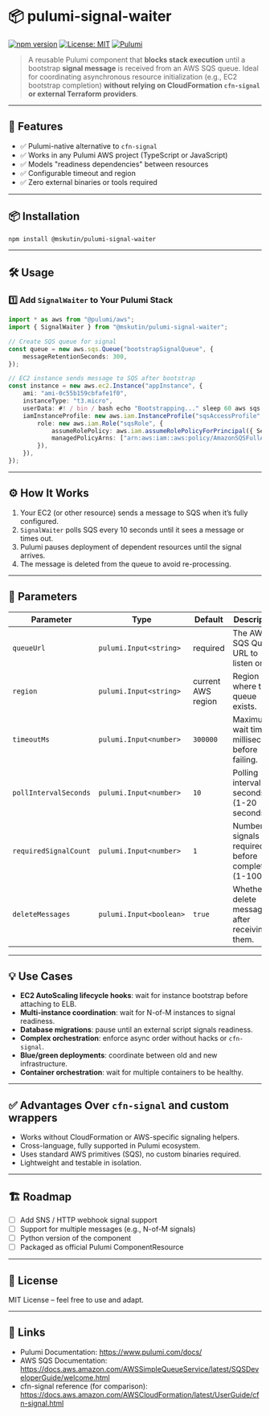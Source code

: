 # 📦 pulumi-signal-waiter

[![npm version](https://img.shields.io/npm/v/@yourorg/pulumi-signal-waiter.svg?style=flat-square)](https://www.npmjs.com/package/@yourorg/pulumi-signal-waiter)
[![License: MIT](https://img.shields.io/badge/License-MIT-yellow.svg)](LICENSE)
[![Pulumi](https://img.shields.io/badge/pulumi-aws-blue.svg?style=flat-square)](https://www.pulumi.com)

> A reusable Pulumi component that **blocks stack execution** until a bootstrap
> **signal message** is received from an AWS SQS queue. Ideal for coordinating
> asynchronous resource initialization (e.g., EC2 bootstrap completion)
> **without relying on CloudFormation `cfn-signal` or external Terraform
> providers**.

---

## 🚀 Features

- ✅ Pulumi-native alternative to `cfn-signal`
- ✅ Works in any Pulumi AWS project (TypeScript or JavaScript)
- ✅ Models "readiness dependencies" between resources
- ✅ Configurable timeout and region
- ✅ Zero external binaries or tools required

---

## 📦 Installation

```bash
npm install @mskutin/pulumi-signal-waiter
```

---

## 🛠️ Usage

### 1️⃣ Add `SignalWaiter` to Your Pulumi Stack

```typescript
import * as aws from "@pulumi/aws";
import { SignalWaiter } from "@mskutin/pulumi-signal-waiter";

// Create SQS queue for signal
const queue = new aws.sqs.Queue("bootstrapSignalQueue", {
    messageRetentionSeconds: 300,
});

// EC2 instance sends message to SQS after bootstrap
const instance = new aws.ec2.Instance("appInstance", {
    ami: "ami-0c55b159cbfafe1f0",
    instanceType: "t3.micro",
    userData: #! / bin / bash echo "Bootstrapping..." sleep 60 aws sqs send - message--queue - url ${ queue.id } --message - body "ready" --region ${ aws.config.region },
    iamInstanceProfile: new aws.iam.InstanceProfile("sqsAccessProfile", {
        role: new aws.iam.Role("sqsRole", {
            assumeRolePolicy: aws.iam.assumeRolePolicyForPrincipal({ Service: "ec2.amazonaws.com" }),
            managedPolicyArns: ["arn:aws:iam::aws:policy/AmazonSQSFullAccess"],
        }),
    }),
});
```

---

## ⚙️ How It Works

1. Your EC2 (or other resource) sends a message to SQS when it’s fully
   configured.
2. `SignalWaiter` polls SQS every 10 seconds until it sees a message or times
   out.
3. Pulumi pauses deployment of dependent resources until the signal arrives.
4. The message is deleted from the queue to avoid re-processing.

---

## 📖 Parameters

| Parameter             | Type                    | Default            | Description                                           |
| --------------------- | ----------------------- | ------------------ | ----------------------------------------------------- |
| `queueUrl`            | `pulumi.Input<string>`  | required           | The AWS SQS Queue URL to listen on.                   |
| `region`              | `pulumi.Input<string>`  | current AWS region | Region where the queue exists.                        |
| `timeoutMs`           | `pulumi.Input<number>`  | `300000`           | Maximum wait time in milliseconds before failing.     |
| `pollIntervalSeconds` | `pulumi.Input<number>`  | `10`               | Polling interval in seconds (1-20 seconds).           |
| `requiredSignalCount` | `pulumi.Input<number>`  | `1`                | Number of signals required before completing (1-100). |
| `deleteMessages`      | `pulumi.Input<boolean>` | `true`             | Whether to delete messages after receiving them.      |

---

## 💡 Use Cases

- **EC2 AutoScaling lifecycle hooks**: wait for instance bootstrap before
  attaching to ELB.
- **Multi-instance coordination**: wait for N-of-M instances to signal
  readiness.
- **Database migrations**: pause until an external script signals readiness.
- **Complex orchestration**: enforce async order without hacks or `cfn-signal`.
- **Blue/green deployments**: coordinate between old and new infrastructure.
- **Container orchestration**: wait for multiple containers to be healthy.

---

## ✅ Advantages Over `cfn-signal` and custom wrappers

- Works without CloudFormation or AWS-specific signaling helpers.
- Cross-language, fully supported in Pulumi ecosystem.
- Uses standard AWS primitives (SQS), no custom binaries required.
- Lightweight and testable in isolation.

---

## 🏗️ Roadmap

- [ ] Add SNS / HTTP webhook signal support
- [ ] Support for multiple messages (e.g., N-of-M signals)
- [ ] Python version of the component
- [ ] Packaged as official Pulumi ComponentResource

---

## 📜 License

MIT License – feel free to use and adapt.

---

## 🔗 Links

- Pulumi Documentation: https://www.pulumi.com/docs/
- AWS SQS Documentation:
  https://docs.aws.amazon.com/AWSSimpleQueueService/latest/SQSDeveloperGuide/welcome.html
- cfn-signal reference (for comparison):
  https://docs.aws.amazon.com/AWSCloudFormation/latest/UserGuide/cfn-signal.html
